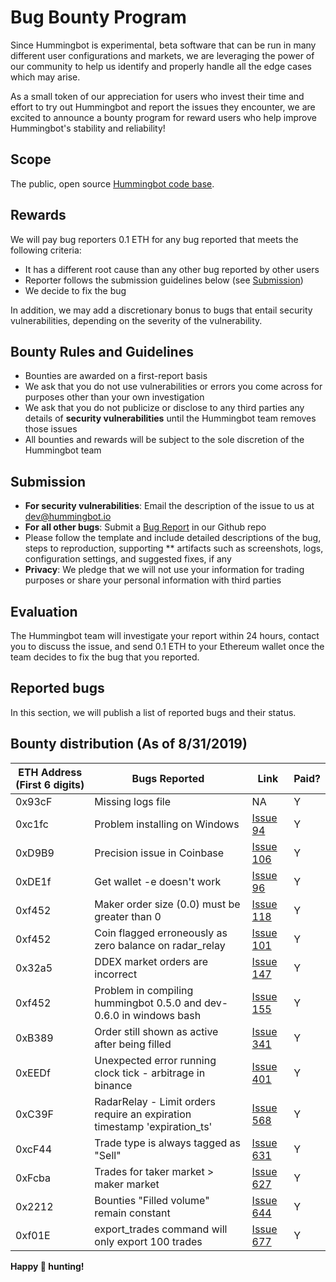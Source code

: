 # Bug Bounty Program

Since Hummingbot is experimental, beta software that can be run in many different user configurations and markets, we are leveraging the power of our community to help us identify and properly handle all the edge cases which may arise.

As a small token of our appreciation for users who invest their time and effort to try out Hummingbot and report the issues they encounter, we are excited to announce a bounty program for reward users who help improve Hummingbot's stability and reliability!

## Scope
The public, open source [Hummingbot code base](https://github.com/CoinAlpha/hummingbot).

## Rewards

We will pay bug reporters 0.1 ETH for any bug reported that meets the following criteria:

* It has a different root cause than any other bug reported by other users
* Reporter follows the submission guidelines below (see [Submission](/support/bug-bounty-program/#submission))
* We decide to fix the bug

In addition, we may add a discretionary bonus to bugs that entail security vulnerabilities, depending on the severity of the vulnerability.

## Bounty Rules and Guidelines

* Bounties are awarded on a first-report basis
* We ask that you do not use vulnerabilities or errors you come across for purposes other than your own investigation
* We ask that you do not publicize or disclose to any third parties any details of **security vulnerabilities** until the Hummingbot team removes those issues
* All bounties and rewards will be subject to the sole discretion of the Hummingbot team

## Submission

* **For security vulnerabilities**: Email the description of the issue to us at dev@hummingbot.io
* **For all other bugs**: Submit a [Bug Report](https://github.com/CoinAlpha/hummingbot/issues/new?assignees=&labels=bug&template=bug_report.md&title=%5BBUG%5D) in our Github repo
* Please follow the template and include detailed descriptions of the bug, steps to reproduction, supporting ** artifacts such as screenshots, logs, configuration settings, and suggested fixes, if any
* **Privacy**: We pledge that we will not use your information for trading purposes or share your personal information with third parties

## Evaluation
The Hummingbot team will investigate your report within 24 hours, contact you to discuss the issue, and send 0.1 ETH to your Ethereum wallet once the team decides to fix the bug that you reported.

## Reported bugs

In this section, we will publish a list of reported bugs and their status.

## Bounty distribution (As of 8/31/2019)
ETH Address (First 6 digits) | Bugs Reported | Link | Paid?
---|---|---|---
 0x93cF | Missing logs file | NA | Y
 0xc1fc | Problem installing on Windows | [Issue 94](https://github.com/CoinAlpha/hummingbot/issues/94) | Y
 0xD9B9 | Precision issue in Coinbase | [Issue 106](https://github.com/CoinAlpha/hummingbot/issues/106) | Y
 0xDE1f | Get wallet -e doesn't work | [Issue 96](https://github.com/CoinAlpha/hummingbot/issues/96) | Y 
 0xf452 | Maker order size (0.0) must be greater than 0 | [Issue 118](https://github.com/CoinAlpha/hummingbot/issues/118) | Y 
 0xf452 | Coin flagged erroneously as zero balance on radar_relay | [Issue 101](https://github.com/CoinAlpha/hummingbot/issues/101) | Y
 0x32a5 | DDEX market orders are incorrect | [Issue 147](https://github.com/CoinAlpha/hummingbot/issues/147) | Y 
 0xf452 | Problem in compiling hummingbot 0.5.0 and dev-0.6.0 in windows bash | [Issue 155](https://github.com/CoinAlpha/hummingbot/issues/155) | Y 
 0xB389 | Order still shown as active after being filled | [Issue 341](https://github.com/CoinAlpha/hummingbot/issues/341) | Y 
 0xEEDf | Unexpected error running clock tick - arbitrage in binance | [Issue 401](https://github.com/CoinAlpha/hummingbot/issues/401) | Y 
 0xC39F | RadarRelay - Limit orders require an expiration timestamp 'expiration_ts' | [Issue 568](https://github.com/CoinAlpha/hummingbot/issues/568) | Y 
 0xcF44 | Trade type is always tagged as "Sell" | [Issue 631](https://github.com/CoinAlpha/hummingbot/issues/631) | Y
 0xFcba | Trades for taker market > maker market | [Issue 627](https://github.com/CoinAlpha/hummingbot/issues/627) | Y 
 0x2212 | Bounties "Filled volume" remain constant | [Issue 644](https://github.com/CoinAlpha/hummingbot/issues/644) | Y 
 0xf01E | export_trades command will only export 100 trades | [Issue 677](https://github.com/CoinAlpha/hummingbot/issues/677) | Y 


**Happy 🐞 hunting!**

